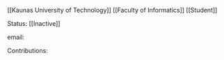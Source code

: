 [[Kaunas University of Technology]]
[[Faculty of Informatics]]
[[Student]]

Status: [[Inactive]]

email: 

Contributions: